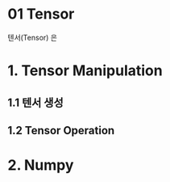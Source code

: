 # 01 Tensor

텐서(Tensor) 은 





# 1. Tensor Manipulation







## 1.1 텐서 생성



## 1.2 Tensor Operation





# 2. Numpy

